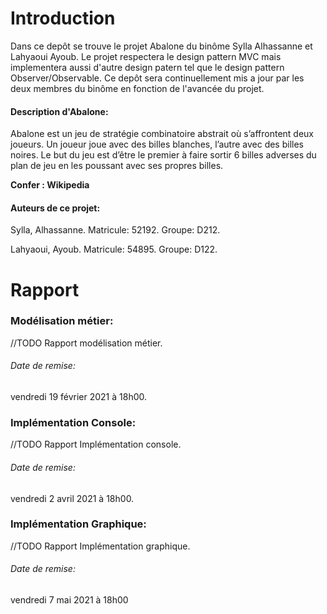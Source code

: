 # Introduction

Dans ce depôt se trouve le projet Abalone du binôme Sylla Alhassanne et Lahyaoui Ayoub.
Le projet respectera le design pattern MVC mais implementera aussi d'autre design patern tel que le design pattern Observer/Observable.
Ce depôt sera continuellement mis a jour par les deux membres du binôme en fonction de l'avancée du projet.

#### Description d'Abalone:
Abalone est un jeu de stratégie combinatoire abstrait où s’affrontent deux joueurs.
Un joueur joue avec des billes blanches, l’autre avec des billes noires. Le but du jeu est d’être le premier à faire sortir 6 billes adverses du plan de jeu en les poussant avec ses propres billes.

**Confer : Wikipedia**

#### Auteurs de ce projet:
Sylla, Alhassanne.
Matricule: 52192.
Groupe: D212.

Lahyaoui, Ayoub. 
Matricule: 54895.
Groupe: D122.

# Rapport

### Modélisation métier:
//TODO Rapport modélisation métier.
###### Date de remise:
vendredi 19 février 2021 à 18h00.

### Implémentation Console:
//TODO Rapport Implémentation console.
###### Date de remise:
vendredi 2 avril 2021 à 18h00.

### Implémentation Graphique:
//TODO Rapport Implémentation graphique.
###### Date de remise:
vendredi 7 mai 2021 à 18h00

